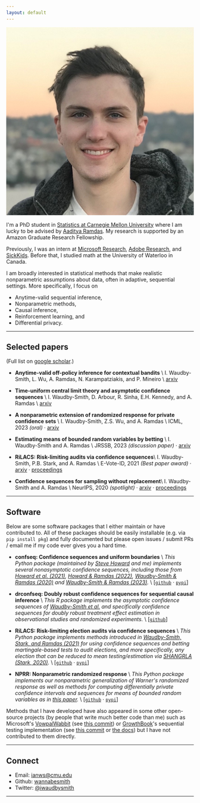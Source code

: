 ```yaml
---
layout: default
---
```


<img class="profile-picture" src="assets/gasworks.jpg">

I'm a PhD student in [Statistics at Carnegie Mellon University](http://stat.cmu.edu/) where I am lucky to be advised by [Aaditya Ramdas](http://www.stat.cmu.edu/~aramdas/). My research is supported by an Amazon Graduate Research Fellowship.

Previously, I was an intern at [Microsoft Research](https://www.microsoft.com/en-us/research/lab/microsoft-research-new-york/), [Adobe Research](https://research.adobe.com/), and [SickKids](https://www.sickkids.ca/). Before that, I studied math at the University of Waterloo in Canada.

I am broadly interested in statistical methods that make realistic nonparametric assumptions about data, often in adaptive, sequential settings. More specifically, I focus on
* Anytime-valid sequential inference,
* Nonparametric methods,
* Causal inference,
* Reinforcement learning, and
* Differential privacy.

---

## Selected papers

(Full list on [google scholar](https://scholar.google.com/citations?user=FnyNlFAAAAAJ&oi=ao).)

- **Anytime-valid off-policy inference for contextual bandits** \\
    I. Waudby-Smith, L. Wu, A. Ramdas, N. Karampatziakis, and P. Mineiro \\
    [arxiv](https://arxiv.org/abs/2210.10768) 

- **Time-uniform central limit theory and asymptotic confidence sequences** \\
    I. Waudby-Smith, D. Arbour, R. Sinha, E.H. Kennedy, and A. Ramdas \\
    [arxiv](https://arxiv.org/abs/2103.06476) 

- **A nonparametric extension of randomized response for private confidence sets** \\
    I. Waudby-Smith, Z.S. Wu, and A. Ramdas \\
    ICML, 2023 _(oral)_ · [arxiv](https://arxiv.org/abs/2202.08728) 

- **Estimating means of bounded random variables by betting** \\
	I. Waudby-Smith and A. Ramdas \\
    JRSSB, 2023 _(discussion paper)_ · [arxiv](https://arxiv.org/abs/2010.09686)

- **RiLACS: Risk-limiting audits via confidence sequences**\\
	I. Waudby-Smith, P.B. Stark, and A. Ramdas \\
    E-Vote-ID, 2021 _(Best paper award)_ ·
    [arxiv](https://arxiv.org/abs/2107.11323) ·
    [proceedings](https://link.springer.com/chapter/10.1007/978-3-030-86942-7_9)

- **Confidence sequences for sampling without replacement**\\
	I. Waudby-Smith and A. Ramdas \\
    NeurIPS, 2020 _(spotlight)_ ·
    [arxiv](https://arxiv.org/abs/2006.04347) ·
    [proceedings](https://proceedings.neurips.cc/paper/2020/hash/e96c7de8f6390b1e6c71556e4e0a4959-Abstract.html) 


--- 

## Software 

Below are some software packages that I either maintain or have contributed to. All of these packages should be easily installable (e.g. via `pip install pkg`) and fully documented but please open issues / submit PRs / email me if my code ever gives you a hard time.

- **confseq: Confidence sequences and uniform boundaries**
\\
*This Python package (maintained by [Steve Howard](https://www.stevehoward.org) and me) implements several nonasymptotic confidence sequences, including those from [Howard et al. (2021)](https://arxiv.org/abs/1810.08240), [Howard & Ramdas (2022)](https://arxiv.org/abs/1906.09712), [Waudby-Smith & Ramdas (2020)](https://arxiv.org/abs/2006.04347) and [Waudby-Smith & Ramdas (2023)](https://arxiv.org/abs/2010.09686).*
\\
[[`github`](https://github.com/gostevehoward/confseq) · [`pypi`](https://pypi.org/project/confseq/)]

- **drconfseq: Doubly robust confidence sequences for sequential causal inference**
\\
*This R package implements the asymptotic confidence sequences of [Waudby-Smith et al.](https://arxiv.org/abs/2103.06476) and specifically confidence sequences for doubly robust treatment effect estimation in observational studies and randomized experiments.*
\\
[[`github`](https://github.com/WannabeSmith/drconfseq)]

- **RiLACS: Risk-limiting election audits via confidence sequences**
\\
*This Python package implements methods introduced in [Waudby-Smith, Stark, and Ramdas (2021)](https://arxiv.org/abs/2107.11323) for using confidence sequences and betting martingale-based tests to audit elections, and more specifically, any election that can be reduced to mean testing/estimation via [SHANGRLA (Stark, 2020)](https://arxiv.org/abs/1911.10035).*
\\
[[`github`](https://github.com/WannabeSmith/RiLACS) · [`pypi`](https://pypi.org/project/RiLACS/)]

- **NPRR: Nonparametric randomized response**
\\
*This Python package implements our nonparametric generalization of Warner's randomized response as well as methods for computing differentially private confidence intervals and sequences for means of bounded random variables as in [this paper](https://arxiv.org/abs/2202.08728).*
\\
[[`github`](https://github.com/WannabeSmith/nprr) · [`pypi`](https://pypi.org/project/nprr/)]

Methods that I have developed have also appeared in some other open-source projects (by people that write much better code than me) such as Microsoft's [VowpalWabbit](https://github.com/VowpalWabbit/vowpal_wabbit) (see [this commit](https://github.com/VowpalWabbit/vowpal_wabbit/commit/903d2aa35ad2c8017cc050b17602c3e49819176e)) or [GrowthBook](https://github.com/growthbook/growthbook)'s sequential testing implementation (see [this commit](https://github.com/growthbook/growthbook/pull/1155/commits/63ab0d0fc204f440e16984136a46a5922ab79931) or [the docs](https://docs.growthbook.io/statistics/sequential)) but I have not contributed to them directly.

---

## Connect 

* Email: [ianws@cmu.edu](mailto:ianws@cmu.edu)
* Github: [wannabesmith](https://github.com/wannabesmith)
* Twitter: [@iwaudbysmith](https://twitter.com/iwaudbysmith)

---

